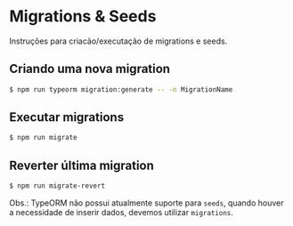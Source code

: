 # Migrations & Seeds

Instruções para criacão/executação de migrations e seeds.

## Criando uma nova migration

```bash
$ npm run typeorm migration:generate -- -n MigrationName
```

## Executar migrations

```bash
$ npm run migrate
```
## Reverter última migration

```bash
$ npm run migrate-revert
```

Obs.: TypeORM não possui atualmente suporte para `seeds`, quando houver a necessidade de inserir dados, devemos utilizar `migrations`.

